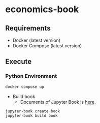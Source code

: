 # economics-book

## Requirements

- Docker (latest version)
- Docker Compose (latest version)

## Execute

### Python Environment

```sh
docker compose up
```

- Build book
    - Documents of Jupyter Book is [here](https://jupyterbook.org/en/stable/start/build.html).

```sh
jupyter-book create book
jupyter-book build book
```
